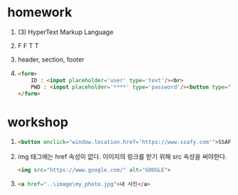 # homework

1. (3) HyperText Markup Language

2. F F T T

3. header, section, footer

4. ```html
   <form>
       ID : <input placeholder='user' type='text'/><br>
       PWD : <input placeholder='****' type='password'/><button type="submit">로그인</button>
   </form>
   ```



# workshop

1. ```html
   <button onclick="window.location.href='https://www.ssafy.com'">SSAFY</button>
   ```

   

2. img 태그에는 href 속성이 없다. 이미지의 링크를 받기 위해 src 속성을 써야한다.

   ```html
   <img src="https://www.google.com/" alt="GOOGLE">
   ```

   

3. ```html
   <a href="..\image\my_photo.jpg">내 사진</a>
   ```

